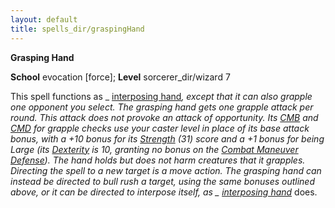 ```yaml
---
layout: default
title: spells_dir/graspingHand
---
```

 **Grasping Hand**

**School** evocation [force]; **Level** sorcerer_dir/wizard 7

This spell functions as _ [interposing hand](../interposingHand#_interposing-hand)_, except that it can also grapple one opponent you select. The _grasping hand_ gets one grapple attack per round. This attack does not provoke an attack of opportunity. Its [CMB](../../combat#_combat-maneuver-bonus) and [CMD](../../combat#_combat-maneuver-defense) for grapple checks use your caster level in place of its base attack bonus, with a +10 bonus for its [Strength](../../gettingStarted#_strength) (31) score and a +1 bonus for being Large (its [Dexterity](../../gettingStarted#_dexterity) is 10, granting no bonus on the [Combat Maneuver Defense](../../combat#_combat-maneuver-defense)). The hand holds but does not harm creatures that it grapples. Directing the spell to a new target is a move action. The _grasping hand_ can instead be directed to bull rush a target, using the same bonuses outlined above, or it can be directed to interpose itself, as _ [interposing hand](../interposingHand#_interposing-hand)_ does.

